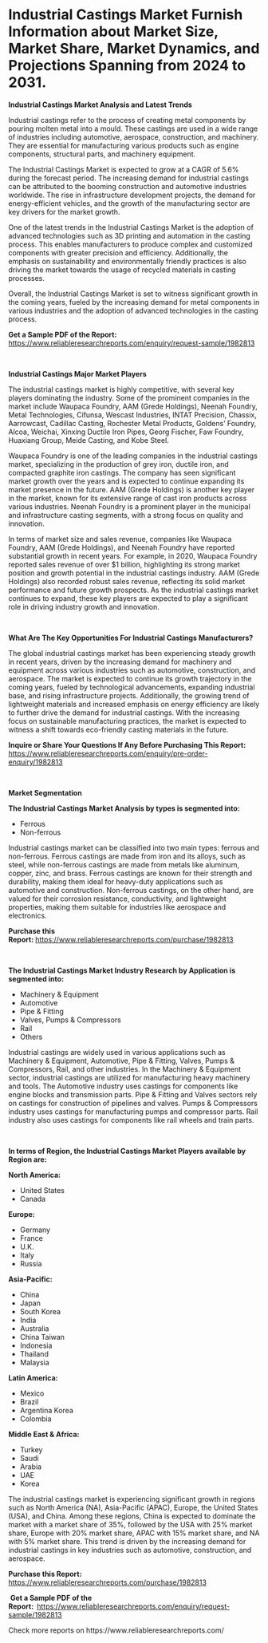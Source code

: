<p><h1>Industrial Castings Market Furnish Information about Market Size, Market Share, Market Dynamics, and Projections Spanning from 2024 to 2031.</h1></p><p><strong>Industrial Castings Market Analysis and Latest Trends</strong></p>
<p><p>Industrial castings refer to the process of creating metal components by pouring molten metal into a mould. These castings are used in a wide range of industries including automotive, aerospace, construction, and machinery. They are essential for manufacturing various products such as engine components, structural parts, and machinery equipment.</p><p>The Industrial Castings Market is expected to grow at a CAGR of 5.6% during the forecast period. The increasing demand for industrial castings can be attributed to the booming construction and automotive industries worldwide. The rise in infrastructure development projects, the demand for energy-efficient vehicles, and the growth of the manufacturing sector are key drivers for the market growth.</p><p>One of the latest trends in the Industrial Castings Market is the adoption of advanced technologies such as 3D printing and automation in the casting process. This enables manufacturers to produce complex and customized components with greater precision and efficiency. Additionally, the emphasis on sustainability and environmentally friendly practices is also driving the market towards the usage of recycled materials in casting processes.</p><p>Overall, the Industrial Castings Market is set to witness significant growth in the coming years, fueled by the increasing demand for metal components in various industries and the adoption of advanced technologies in the casting process.</p></p>
<p><strong>Get a Sample PDF of the Report:&nbsp;</strong> <a href="https://www.reliableresearchreports.com/enquiry/request-sample/1982813">https://www.reliableresearchreports.com/enquiry/request-sample/1982813</a></p>
<p>&nbsp;</p>
<p><strong>Industrial Castings Major Market Players</strong></p>
<p><p>The industrial castings market is highly competitive, with several key players dominating the industry. Some of the prominent companies in the market include Waupaca Foundry, AAM (Grede Holdings), Neenah Foundry, Metal Technologies, Cifunsa, Wescast Industries, INTAT Precision, Chassix, Aarrowcast, Cadillac Casting, Rochester Metal Products, Goldens’ Foundry, Alcoa, Weichai, Xinxing Ductile Iron Pipes, Georg Fischer, Faw Foundry, Huaxiang Group, Meide Casting, and Kobe Steel.</p><p>Waupaca Foundry is one of the leading companies in the industrial castings market, specializing in the production of grey iron, ductile iron, and compacted graphite iron castings. The company has seen significant market growth over the years and is expected to continue expanding its market presence in the future. AAM (Grede Holdings) is another key player in the market, known for its extensive range of cast iron products across various industries. Neenah Foundry is a prominent player in the municipal and infrastructure casting segments, with a strong focus on quality and innovation.</p><p>In terms of market size and sales revenue, companies like Waupaca Foundry, AAM (Grede Holdings), and Neenah Foundry have reported substantial growth in recent years. For example, in 2020, Waupaca Foundry reported sales revenue of over $1 billion, highlighting its strong market position and growth potential in the industrial castings industry. AAM (Grede Holdings) also recorded robust sales revenue, reflecting its solid market performance and future growth prospects. As the industrial castings market continues to expand, these key players are expected to play a significant role in driving industry growth and innovation.</p></p>
<p>&nbsp;</p>
<p><strong>What Are The Key Opportunities For Industrial Castings Manufacturers?</strong></p>
<p><p>The global industrial castings market has been experiencing steady growth in recent years, driven by the increasing demand for machinery and equipment across various industries such as automotive, construction, and aerospace. The market is expected to continue its growth trajectory in the coming years, fueled by technological advancements, expanding industrial base, and rising infrastructure projects. Additionally, the growing trend of lightweight materials and increased emphasis on energy efficiency are likely to further drive the demand for industrial castings. With the increasing focus on sustainable manufacturing practices, the market is expected to witness a shift towards eco-friendly casting materials in the future.</p></p>
<p><strong>Inquire or Share Your Questions If Any Before Purchasing This Report:</strong> <a href="https://www.reliableresearchreports.com/enquiry/pre-order-enquiry/1982813">https://www.reliableresearchreports.com/enquiry/pre-order-enquiry/1982813</a></p>
<p>&nbsp;</p>
<p><strong>Market Segmentation</strong></p>
<p><strong>The Industrial Castings Market Analysis by types is segmented into:</strong></p>
<p><ul><li>Ferrous</li><li>Non-ferrous</li></ul></p>
<p><p>Industrial castings market can be classified into two main types: ferrous and non-ferrous. Ferrous castings are made from iron and its alloys, such as steel, while non-ferrous castings are made from metals like aluminum, copper, zinc, and brass. Ferrous castings are known for their strength and durability, making them ideal for heavy-duty applications such as automotive and construction. Non-ferrous castings, on the other hand, are valued for their corrosion resistance, conductivity, and lightweight properties, making them suitable for industries like aerospace and electronics.</p></p>
<p><strong>Purchase this Report:&nbsp;</strong><a href="https://www.reliableresearchreports.com/purchase/1982813">https://www.reliableresearchreports.com/purchase/1982813</a></p>
<p>&nbsp;</p>
<p><strong>The Industrial Castings Market Industry Research by Application is segmented into:</strong></p>
<p><ul><li>Machinery & Equipment</li><li>Automotive</li><li>Pipe & Fitting</li><li>Valves, Pumps & Compressors</li><li>Rail</li><li>Others</li></ul></p>
<p><p>Industrial castings are widely used in various applications such as Machinery & Equipment, Automotive, Pipe & Fitting, Valves, Pumps & Compressors, Rail, and other industries. In the Machinery & Equipment sector, industrial castings are utilized for manufacturing heavy machinery and tools. The Automotive industry uses castings for components like engine blocks and transmission parts. Pipe & Fitting and Valves sectors rely on castings for construction of pipelines and valves. Pumps & Compressors industry uses castings for manufacturing pumps and compressor parts. Rail industry also uses castings for components like rail wheels and train parts.</p></p>
<p>&nbsp;</p>
<p><strong>In terms of Region, the Industrial Castings Market Players available by Region are:</strong></p>
<p>
    <p> <strong> North America: </strong>
        <ul>
            <li>United States</li>
            <li>Canada</li>
        </ul>
        </p> 
    <p> <strong> Europe: </strong>
        <ul>
            <li>Germany</li>
            <li>France</li>
            <li>U.K.</li>
            <li>Italy</li>
            <li>Russia</li>
        </ul>
        </p> 
    <p> <strong> Asia-Pacific: </strong>
        <ul>
            <li>China</li>
            <li>Japan</li>
            <li>South Korea</li>
            <li>India</li>
            <li>Australia</li>
            <li>China Taiwan</li>
            <li>Indonesia</li>
            <li>Thailand</li>
            <li>Malaysia</li>
        </ul>
        </p> 
    <p> <strong> Latin America: </strong>
        <ul>
            <li>Mexico</li>
            <li>Brazil</li>
            <li>Argentina Korea</li>
            <li>Colombia</li>
        </ul>
        </p> 
    <p> <strong> Middle East & Africa: </strong>
        <ul>
            <li>Turkey</li>
            <li>Saudi</li>
            <li>Arabia</li>
            <li>UAE</li>
            <li>Korea</li>
        </ul>
    </p>
    </p>
<p><p>The industrial castings market is experiencing significant growth in regions such as North America (NA), Asia-Pacific (APAC), Europe, the United States (USA), and China. Among these regions, China is expected to dominate the market with a market share of 35%, followed by the USA with 25% market share, Europe with 20% market share, APAC with 15% market share, and NA with 5% market share. This trend is driven by the increasing demand for industrial castings in key industries such as automotive, construction, and aerospace.</p></p>
<p><strong>Purchase this Report: </strong><a href="https://www.reliableresearchreports.com/purchase/1982813">https://www.reliableresearchreports.com/purchase/1982813</a></p>
<p>&nbsp;<strong>Get a Sample PDF of the Report:&nbsp;&nbsp;</strong><a href="https://www.reliableresearchreports.com/enquiry/request-sample/1982813">https://www.reliableresearchreports.com/enquiry/request-sample/1982813</a></p>
<p><strong></strong></p>
<p>Check more reports on https://www.reliableresearchreports.com/</p>